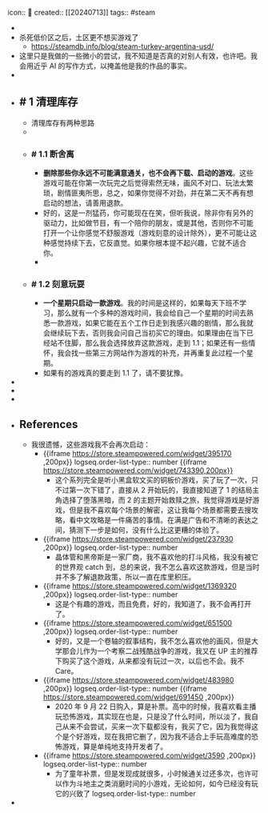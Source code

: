 icon:: 📝
created:: [[20240713]]
tags:: #steam

-
- 杀死低价区之后，土区更不想买游戏了
  - https://steamdb.info/blog/steam-turkey-argentina-usd/
- 这里只是我做的一些微小的尝试，我不知道是否真的对别人有效，也许吧。我会用近乎 AI 的写作方式，以掩盖他是我的作品的事实。
-
- ## \# 1 清理库存
  - 清理库存有两种思路
  -
  - ### \# 1.1 断舍离
    - **删除那些你永远不可能满意通关，也不会再下载、启动的游戏**。这些游戏可能在你第一次玩完之后觉得索然无味，画风不对口、玩法太繁琐，剧情匪夷所思，总之，如果你觉得不对劲，并在第二天不再有想启动的想法，请善用退款。
    - 好的，这是一剂猛药，你可能现在在笑，但听我说，除非你有另外的驱动力，比如做节目，有一个陪你的朋友，或是其他，否则你不可能打开一个让你感觉不舒服游戏（游戏刻意的设计除外），更不可能让这种感觉持续下去，它反直觉。如果你根本提不起兴趣，它就不适合你。
    -
  - ### \# 1.2 刻意玩耍
    - **一个星期只启动一款游戏**。我的时间是这样的，如果每天下班不学习，那么就有一个多种的游戏时间，我会给自己一个星期的时间去熟悉一款游戏，如果它能在五个工作日走到我感兴趣的剧情，那么我就会继续玩下去，否则我会问自己当初买它的理由。如果理由在当下已经站不住脚，那么我会选择放弃这款游戏，走到 1.1；如果还有一些情怀，我会找一些第三方网站作为游戏的补充，并再重复此过程一个星期。
    - 如果有的游戏真的要走到 1.1 了，请不要犹豫。
-
-
-
- ## References
  - 我很遗憾，这些游戏我不会再次启动：
    - {{iframe https://store.steampowered.com/widget/395170 ,200px}}
      logseq.order-list-type:: number
      {{iframe https://store.steampowered.com/widget/743390,200px}}
      - 这个系列完全是听小黑盒软文买的铜板价游戏，买了玩了一次，只不过第一次下错了，直接从 2 开始玩的，我直接知道了 1 的结局主角选择了堕落黑暗，而 2 的主题开始救赎之旅，我觉得游戏是好游戏，但是我不喜欢每个场景的解密，这让我每个场景都需要去搜攻略，看中文攻略是一件痛苦的事情。在满是广告和不清晰的表达之间，猜测下一步是如何，没有什么比这更糟的体验了。
    - {{iframe https://store.steampowered.com/widget/237930 ,200px}}
      logseq.order-list-type:: number
      - 晶体管和黑帝斯是一家厂商，我不喜欢他的打斗风格，我没有被它的世界观 catch 到，总的来说，我不怎么喜欢这款游戏，但是当时并不多了解退款政策，所以一直在库里积压。
    - {{iframe https://store.steampowered.com/widget/1369320 ,200px}}
      logseq.order-list-type:: number
      - 这是个有趣的游戏，而且免费，好的，我知道了，我不会再打开了。
    - {{iframe https://store.steampowered.com/widget/651500 ,200px}}
      logseq.order-list-type:: number
      - 好的，又是一个卷轴的叙事结构，我不怎么喜欢他的画风，但是大学那会儿作为一个考察二战残酷战争的游戏，我又在 UP 主的推荐下购买了这个游戏，从来都没有玩过一次，以后也不会。我不 Care。
    - {{iframe https://store.steampowered.com/widget/483980 ,200px}}
      logseq.order-list-type:: number
      {{iframe https://store.steampowered.com/widget/691450 ,200px}}
      - 2020 年 9 月 22 日购入，算是补票。高中的时候，我喜欢看主播玩恐怖游戏，其实现在也是，只是没了什么时间，所以淡了，我自己从来不会尝试，买来一次下载都没有，我买了它，因为我觉得这个是个好游戏，现在我把它删了，因为我不适合上手玩高难度的恐怖游戏，算是单纯地支持开发者了。
    - {{iframe https://store.steampowered.com/widget/3590 ,200px}}
      logseq.order-list-type:: number
      - 为了童年补票，但是发现成就很多，小时候通关过还多次，也许可以作为斗地主之类消磨时间的小游戏，无论如何，如今已经没有玩它的兴致了
        logseq.order-list-type:: number
-